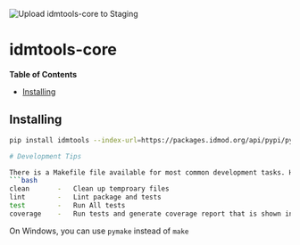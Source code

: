![Upload idmtools-core to Staging](https://github.com/devclinton/idmtools/workflows/Upload%20idmtools-core%20to%20Staging/badge.svg)

# idmtools-core

<!-- START doctoc generated TOC please keep comment here to allow auto update -->
<!-- DON'T EDIT THIS SECTION, INSTEAD RE-RUN doctoc TO UPDATE -->
**Table of Contents**

- [Installing](#installing)

<!-- END doctoc generated TOC please keep comment here to allow auto update -->

## Installing

```bash
pip install idmtools --index-url=https://packages.idmod.org/api/pypi/pypi-production/simple

# Development Tips

There is a Makefile file available for most common development tasks. Here is a list of commands
```bash
clean       -   Clean up temproary files
lint        -   Lint package and tests
test        -   Run All tests
coverage    -   Run tests and generate coverage report that is shown in browser
```
On Windows, you can use `pymake` instead of `make`